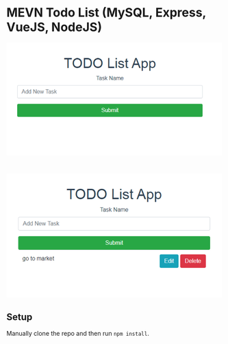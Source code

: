 # MEVN Todo List (MySQL, Express, VueJS, NodeJS)

![MEVN Todo](../screenshots/vue-todo.PNG)
#
![MEVN Todo](../screenshots/vue-todo2.PNG)


## Setup

Manually clone the repo and then run `npm install`.
